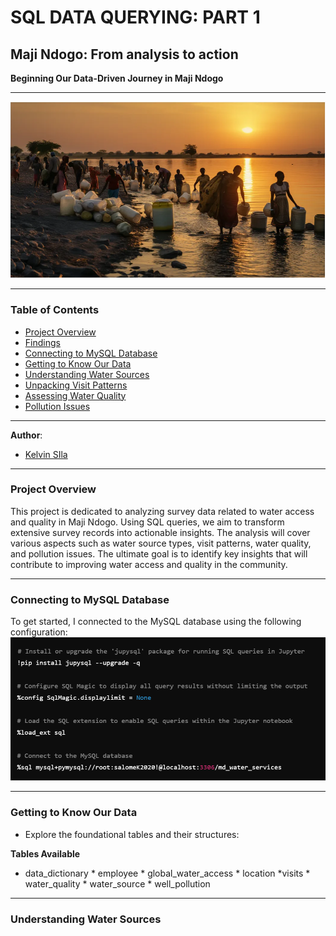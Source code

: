 # SQL DATA QUERYING: PART 1
## Maji Ndogo: From analysis to action
 **Beginning Our Data-Driven Journey in Maji Ndogo**

***
 ![Alt Text](images/Capture.PNG)
***
### Table of Contents
- [Project Overview](#project_overview)
- [Findings](Findings)
- [Connecting to MySQL Database](connecting_to_mysql_database)
- [Getting to Know Our Data](getting_to_know_our_data)
- [Understanding Water Sources](understanding_water_sources)
- [Unpacking Visit Patterns](unpacking_visit_patterns)
- [Assessing Water Quality](assessing_water_quality)
- [Pollution Issues](pollution_issues)

***
**Author**: 
* [Kelvin SIla](https://github.com/ksila01)
***
### Project Overview
This project is dedicated to analyzing survey data related to water access and quality in Maji Ndogo. Using SQL queries, we aim to transform extensive survey records into actionable insights. The analysis will cover various aspects such as water source types, visit patterns, water quality, and pollution issues. The ultimate goal is to identify key insights that will contribute to improving water access and quality in the community.
***
### Connecting to MySQL Database
To get started, I connected to the MySQL database using the following configuration:
![Alt Text](images/Capture1.PNG)
***
### Getting to Know Our Data

* Explore the foundational tables and their structures:

**Tables Available**
* data_dictionary * employee * global_water_access * location *visits * water_quality * water_source * well_pollution
***
### Understanding Water Sources

